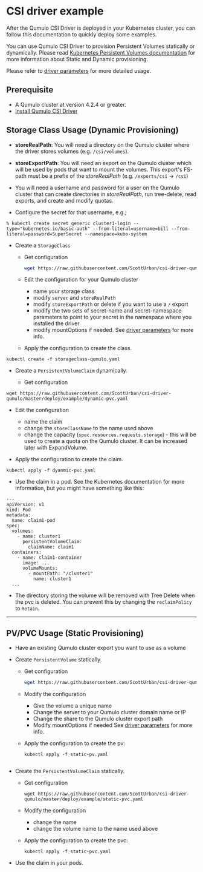 # CSI driver example

After the Qumulo CSI Driver is deployed in your Kubernetes cluster, you can follow this documentation to quickly deploy some examples. 

You can use Qumulo CSI Driver to provision Persistent Volumes statically or dynamically. Please read [Kubernetes Persistent Volumes documentation](https://kubernetes.io/docs/concepts/storage/persistent-volumes/) for more information about Static and Dynamic provisioning.

Please refer to [driver parameters](../../docs/driver-parameters.md) for more detailed usage.

## Prerequisite

- A Qumulo cluster at version 4.2.4 or greater.
- [Install Qumulo CSI Driver](../../docs/install-qumulo-csi-driver.md)

## Storage Class Usage (Dynamic Provisioning)

- **storeRealPath**: You will need a directory on the Qumulo cluster where the driver stores volumes (e.g. `/csi/volumes`).

- **storeExportPath**: You will need an export on the Qumulo cluster which will be used by pods that want to mount the volumes. This export's FS-path must be a prefix of the *storeRealPath* (e.g. `/exports/csi` -> `/csi`)

- You will need a username and password for a user on the Qumulo cluster that can create directories in *storeRealPath*, run tree-delete, read exports, and create and modify quotas.

- Configure the secret for that username, e.g.;

```
% kubectl create secret generic cluster1-login --type="kubernetes.io/basic-auth" --from-literal=username=bill --from-literal=password=SuperSecret --namespace=kube-system
```

- Create a `StorageClass`

  - Get configuration
    ```bash
    wget https://raw.githubusercontent.com/ScottUrban/csi-driver-qumulo/master/deploy/example/storageclass-qumulo.yaml
    ```

  - Edit the configuration for your Qumulo cluster
    - name your storage class
    - modify `server` and `storeRealPath`
    - modify `storeExportPath` or delete if you want to use a `/` export
    - modify the two sets of secret-name and secret-namespace parameters to point to your secret in the namespace where you installed the driver
    - modify mountOptions if needed. See [driver parameters](../../docs/driver-parameters.md) for more info.

  - Apply the configuration to create the class.
```
kubectl create -f storageclass-qumulo.yaml
```

- Create a `PersistentVolumeClaim` dynamically.

  - Get configuration
```
wget https://raw.githubusercontent.com/ScottUrban/csi-driver-qumulo/master/deploy/example/dynamic-pvc.yaml
```

  - Edit the configuration
    - name the claim
    - change the `storeClassName` to the name used above
    - change the capacity (`spec.resources.requests.storage`) - this will be used to create a quota on the Qumulo cluster. It can be increased later with ExpandVolume.

  - Apply the configuration to create the claim.
```
kubectl apply -f dyanmic-pvc.yaml
```

- Use the claim in a pod. See the Kubernetes documentation for more information, but you might have something like this:

```
---
apiVersion: v1
kind: Pod
metadata:
  name: claim1-pod
spec:
  volumes:
    - name: cluster1
      persistentVolumeClaim:
        claimName: claim1
  containers:
    - name: claim1-container
      image: ...
      volumeMounts:
        - mountPath: "/cluster1"
          name: cluster1
  ...
```

- The directory storing the volume will be removed with Tree Delete when the pvc is deleted. You can prevent this by changing the `reclaimPolicy` to `Retain`.

---

## PV/PVC Usage (Static Provisioning)

- Have an existing Qumulo cluster export you want to use as a volume

- Create `PersistentVolume` statically.

  - Get configuration
    ```bash
    wget https://raw.githubusercontent.com/ScottUrban/csi-driver-qumulo/master/deploy/example/static-pv.yaml
    ```

  -  Modify the configuration
     -  Give the volume a unique name
     -  Change the server to your Qumulo cluster domain name or IP
     -  Change the share to the Qumulo cluster export path
     -  Modify mountOptions if needed
    See [driver parameters](../../docs/driver-parameters.md) for more info.

  -  Apply the configuration to create the pv:
     ```
     kubectl apply -f static-pv.yaml
    ```

- Create the `PersistentVolumeClaim` statically.

  -  Get configuration
     ```
     wget https://raw.githubusercontent.com/ScottUrban/csi-driver-qumulo/master/deploy/example/static-pvc.yaml
     ```

  -  Modify the configuration
     - change the name
     - change the volume name to the name used above

  -  Apply the configuration to create the pvc:
     ```
     kubectl apply -f static-pvc.yaml
     ```

- Use the claim in your pods.
